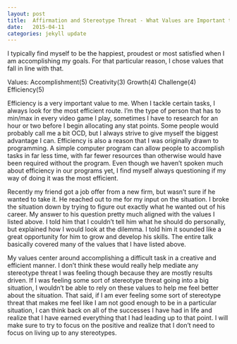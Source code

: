 ```yaml
---
layout: post
title:  Affirmation and Stereotype Threat - What Values are Important to You?
date:   2015-04-11
categories: jekyll update
---
```

I typically find myself to be the happiest, proudest or most satisfied when I am accomplishing my goals. For that particular reason, I chose values that fall in line with that.

Values:
  Accomplishment(5)
  Creativity(3)
  Growth(4)
  Challenge(4)
  Efficiency(5)

Efficiency is a very important value to me. When I tackle certain tasks, I always look for the most efficient route. I’m the type of person that has to min/max in every video game I play, sometimes I have to research for an hour or two before I begin allocating any stat points. Some people would probably call me a bit OCD, but I always strive to give myself the biggest advantage I can. Efficiency is also a reason that I was originally drawn to programming. A simple computer program can allow people to accomplish tasks in far less time, with far fewer resources than otherwise would have been required without the program. Even though we haven’t spoken much about efficiency in our programs yet, I find myself always questioning if my way of doing it was the most efficient.

Recently my friend got a job offer from a new firm, but wasn’t sure if he wanted to take it. He reached out to me for my input on the situation. I broke the situation down by trying to figure out exactly what he wanted out of his career. My answer to his question pretty much aligned with the values I listed above. I told him that I couldn’t tell him what he should do personally, but explained how I would look at the dilemma. I told him it sounded like a great opportunity for him to grow and develop his skills. The entire talk basically covered many of the values that I have listed above.

My values center around accomplishing a difficult task in a creative and efficient manner. I don’t think these would really help mediate any stereotype threat I was feeling though because they are mostly results driven. If I was feeling some sort of stereotype threat going into a big situation, I wouldn’t be able to rely on these values to help me feel better about the situation. That said, if I am ever feeling some sort of stereotype threat that makes me feel like I am not good enough to be in a particular situation, I can think back on all of the successes I have had in life and realize that I have earned everything that I had leading up to that point. I will make sure to try to focus on the positive and realize that I don’t need to focus on living up to any stereotypes.
